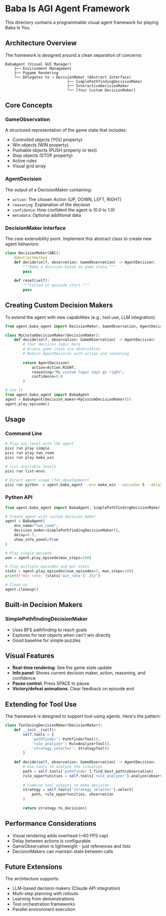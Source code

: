 # Baba Is AGI Agent Framework

This directory contains a programmable visual agent framework for playing Baba Is You.

## Architecture Overview

The framework is designed around a clean separation of concerns:

```
BabaAgent (Visual GUI Manager)
    ├── Environment Management
    ├── Pygame Rendering
    └── Delegates to → DecisionMaker (Abstract Interface)
                            ├── SimplePathfindingDecisionMaker
                            ├── InteractiveDecisionMaker
                            └── [Your Custom DecisionMaker]
```

## Core Concepts

### GameObservation
A structured representation of the game state that includes:
- Controlled objects (YOU property)
- Win objects (WIN property)  
- Pushable objects (PUSH property or text)
- Stop objects (STOP property)
- Active rules
- Visual grid array

### AgentDecision
The output of a DecisionMaker containing:
- `action`: The chosen Action (UP, DOWN, LEFT, RIGHT)
- `reasoning`: Explanation of the decision
- `confidence`: How confident the agent is (0.0 to 1.0)
- `metadata`: Optional additional data

### DecisionMaker Interface
The core extensibility point. Implement this abstract class to create new agent behaviors:

```python
class DecisionMaker(ABC):
    @abstractmethod
    def decide(self, observation: GameObservation) -> AgentDecision:
        """Make a decision based on game state."""
        pass
    
    def reset(self):
        """Called at episode start."""
        pass
```

## Creating Custom Decision Makers

To extend the agent with new capabilities (e.g., tool use, LLM integration):

```python
from agent.baba_agent import DecisionMaker, GameObservation, AgentDecision, Action

class MyCustomDecisionMaker(DecisionMaker):
    def decide(self, observation: GameObservation) -> AgentDecision:
        # Your decision logic here
        # Access game state via observation
        # Return AgentDecision with action and reasoning
        
        return AgentDecision(
            action=Action.RIGHT,
            reasoning="My custom logic says go right",
            confidence=0.8
        )

# Use it
from agent.baba_agent import BabaAgent
agent = BabaAgent(decision_maker=MyCustomDecisionMaker())
agent.play_episode()
```

## Usage

### Command Line
```bash
# Play any level with the agent
pixi run play simple
pixi run play two_room
pixi run play make_win

# List available levels
pixi run list-envs

# Direct agent usage (for development)
pixi run python -m agent.baba_agent --env make_win --episodes 5 --delay 0.3
```

### Python API
```python
from agent.baba_agent import BabaAgent, SimplePathfindingDecisionMaker

# Create agent with custom decision maker
agent = BabaAgent(
    env_name="two_room",
    decision_maker=SimplePathfindingDecisionMaker(),
    delay=0.5,
    show_info_panel=True
)

# Play single episode
won = agent.play_episode(max_steps=100)

# Play multiple episodes and get stats
stats = agent.play_episodes(num_episodes=5, max_steps=100)
print(f"Win rate: {stats['win_rate']:.1%}")

# Clean up
agent.cleanup()
```

## Built-in Decision Makers

### SimplePathfindingDecisionMaker
- Uses BFS pathfinding to reach goals
- Explores for text objects when can't win directly
- Good baseline for simple puzzles

## Visual Features

- **Real-time rendering**: See the game state update
- **Info panel**: Shows current decision maker, action, reasoning, and confidence
- **Pause control**: Press SPACE to pause
- **Victory/defeat animations**: Clear feedback on episode end

## Extending for Tool Use

The framework is designed to support tool-using agents. Here's the pattern:

```python
class ToolUsingDecisionMaker(DecisionMaker):
    def __init__(self):
        self.tools = {
            'pathfinder': PathfinderTool(),
            'rule_analyzer': RuleAnalyzerTool(),
            'strategy_selector': StrategyTool()
        }
    
    def decide(self, observation: GameObservation) -> AgentDecision:
        # Use tools to analyze the situation
        path = self.tools['pathfinder'].find_best_path(observation)
        rule_opportunities = self.tools['rule_analyzer'].analyze(observation)
        
        # Combine tool outputs to make decision
        strategy = self.tools['strategy_selector'].select(
            path, rule_opportunities, observation
        )
        
        return strategy.to_decision()
```

## Performance Considerations

- Visual rendering adds overhead (~60 FPS cap)
- Delay between actions is configurable
- GameObservation is lightweight - just references and lists
- DecisionMakers can maintain state between calls

## Future Extensions

The architecture supports:
- LLM-based decision makers (Claude API integration)
- Multi-step planning with rollouts
- Learning from demonstrations
- Tool orchestration frameworks
- Parallel environment execution